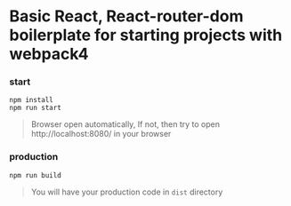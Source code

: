 # Basic React, React-router-dom boilerplate for starting projects with webpack4

### start

```
npm install
npm run start
```

> Browser open automatically, If not, then try to open http://localhost:8080/ in your browser

### production

```
npm run build
```

> You will have your production code in `dist` directory




